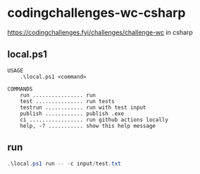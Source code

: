 # codingchallenges-wc-csharp
https://codingchallenges.fyi/challenges/challenge-wc in csharp

## local.ps1

```
USAGE
    .\local.ps1 <command>

COMMANDS
    run ................ run
    test ............... run tests
    testrun ............ run with test input
    publish ............ publish .exe
    ci ................. run github actions locally
    help, -? ........... show this help message
```

## run

```powershell
.\local.ps1 run -- -c input/test.txt
```
